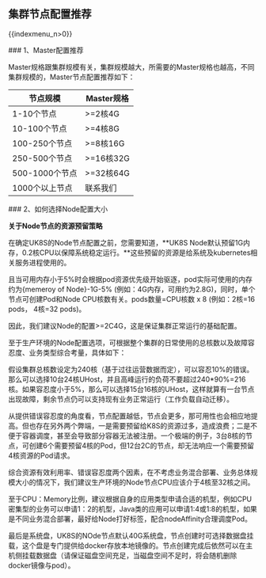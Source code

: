 ## 集群节点配置推荐

{{indexmenu_n>0}}

\#\#\# 1、Master配置推荐

Master规格跟集群规模有关，集群规模越大，所需要的Master规格也越高，不同集群规模的，Master节点配置推荐如下：

| 节点规模        | Master规格  |
| ----------- | --------- |
| 1-10个节点     | \>=2核4G   |
| 10-100个节点   | \>=4核8G   |
| 100-250个节点  | \>=8核16G  |
| 250-500个节点  | \>=16核32G |
| 500-1000个节点 | \>=32核64G |
| 1000个以上节点   | 联系我们      |

\#\#\# 2、如何选择Node配置大小

**关于Node节点的资源预留策略**

在确定UK8S的Node节点配置之前，您需要知道，**UK8S
Node默认预留1G内存，0.2核CPU以保障系统稳定运行。**这些预留的资源是给系统及kubernetes相关服务进程使用的。

且当可用内存小于5%时会根据pod资源优先级开始驱逐，pod实际可使用的内存约为{memeroy of Node}-1G-5%
(例如：4G内存，可用约为2.8G)，同时，单个节点可创建Pod和Node CPU核数有关。pods数量=CPU核数 x
8 (例如：2核=16 pods， 4核=32 pods)。

因此，我们建议Node的配置\>=2C4G，这是保证集群正常运行的基础配置。

至于生产环境的Node配置选项，可根据整个集群的日常使用的总核数以及故障容忍度、业务类型综合考量，具体如下：

假设集群总核数设定为240核（基于过往运营数据而定），可以容忍10%的错误。那么可以选择10台24核UHost，并且高峰运行的负荷不要超过240\*90%=216核。如果容忍度小于5%，那么可以选择15台16核的UHost，这样就算有一台节点出现故障，剩余节点仍可以支持现有业务正常运行（工作负载自动迁移）。

从提供错误容忍度的角度看，节点配置越低，节点会更多，那可用性也会相应地提高。但也存在另外两个弊端，一是需要预留给K8S的资源过多，造成浪费；二是不便于容器调度，甚至会导致部分容器无法被注册。一个极端的例子，3台8核的节点，可创建6个需要预留4核的Pod，但12台2C的节点，却无法响应一个需要预留4核资源的Pod请求。

综合资源有效利用率、错误容忍度两个因素，在不考虑业务混合部署、业务总体规模大小的情况下，我们建议生产环境的Node节点CPU应该介于4核至32核之间。

至于CPU：Memory比例，建议根据自身的应用类型申请合适的机型，例如CPU密集型的业务可以申请1：2的机型，Java类的应用可以申请1:4或1:8的机型，如果是不同业务混合部署，最好给Node打好标签，配合nodeAffinity合理调度Pod。

最后是系统盘，UK8S的NOde节点默认40G系统盘，节点创建时可选择数据盘挂载，这个盘是专门提供给docker存放本地镜像的。节点创建完成后依然可以在主机侧挂载数据盘（请保证磁盘空间充足，当磁盘空间不足时，将会随机删除docker镜像与pod）。
